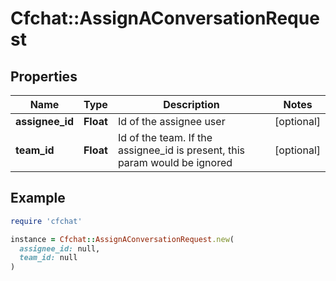# Cfchat::AssignAConversationRequest

## Properties

| Name | Type | Description | Notes |
| ---- | ---- | ----------- | ----- |
| **assignee_id** | **Float** | Id of the assignee user | [optional] |
| **team_id** | **Float** | Id of the team. If the assignee_id is present, this param would be ignored | [optional] |

## Example

```ruby
require 'cfchat'

instance = Cfchat::AssignAConversationRequest.new(
  assignee_id: null,
  team_id: null
)
```

